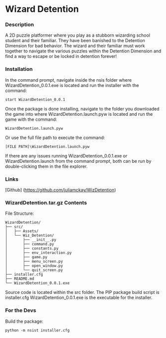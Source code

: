 # Wizard Detention

### Description
A 2D puzzle platformer where you play as a stubborn wizarding school student and their familiar.
They have been banished to the Detention Dimension for bad behavior.
The wizard and their familiar must work together to navigate the various puzzles within the Detention Dimension and find
a way to escape or be locked in detention forever!

### Installation
In the command prompt, navigate inside the nsis folder where WizardDetention_0.0.1.exe is located and run the installer
with the command:
```
start WizardDetention_0.0.1
```

Once the package is done installing, navigate to the folder you downloaded the game into where WizardDetention.launch.pyw 
is located and run the game with the command:
```
WizardDetention.launch.pyw
```
Or use the full file path to execute the command:
```
[FILE PATH]\WizardDetention.launch.pyw
```
If there are any issues running WizardDetention_0.0.1.exe or WizardDetention.launch from the command prompt,
both can be run by double-clicking them in the file explorer.
### Links
[Github] (https://github.com/juliamckay/WizDetention)

### WizardDetention.tar.gz Contents
File Structure:
```
WizardDetention/
├── src/
│   ├── Assets/
│   └── Wiz_Detention/
│       ├── __init__.py
│       ├── command.py
│       ├── constants.py
│       ├── env_interaction.py
│       ├── game.py
│       ├── menu_screen.py
│       ├── open_window.py
│       └── quit_screen.py
├── installer.cfg
├── README.md
└── WizardDetention_0.0.1.exe
```
Source code is located within the src folder. 
The PIP package build script is installer.cfg
WizardDetention_0.0.1.exe is the executable for the installer.
### For the Devs
Build the package:
```
python -m nsist installer.cfg
```